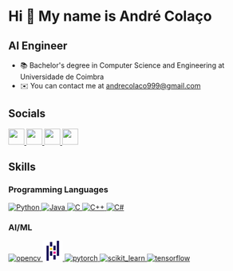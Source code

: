 Hi 👋 My name is André Colaço
====================================================================================================================================

AI Engineer
-----------

* 📚 Bachelor's degree in Computer Science and Engineering at Universidade de Coimbra
* ✉️ You can contact me at [andrecolaco999@gmail.com](mailto:andrecolaco999@gmail.com)

## Socials
<p align="left"> 
  <a href="https://discord.com/users/acolaco30" target="_blank" rel="noreferrer"> 
    <picture>
      <source media="(prefers-color-scheme: dark)" srcset="undefined" /> 
      <source media="(prefers-color-scheme: light)" srcset="https://raw.githubusercontent.com/danielcranney/readme-generator/main/public/icons/socials/discord.svg" />
      <img src="https://raw.githubusercontent.com/danielcranney/readme-generator/main/public/icons/socials/discord.svg" width="32" height="32" /> 
    </picture> 
  </a> 
  <a href="https://www.github.com/AColaco30" target="_blank" rel="noreferrer"> 
    <picture> 
      <img src="https://raw.githubusercontent.com/danielcranney/readme-generator/main/public/icons/socials/github.svg" width="32" height="32" /> 
    </picture> 
  </a> 
  <a href="http://www.instagram.com/acolaco30" target="_blank" rel="noreferrer"> 
    <picture> 
      <img src="https://raw.githubusercontent.com/danielcranney/readme-generator/main/public/icons/socials/instagram.svg" width="32" height="32" /> 
    </picture> 
  </a> 
  <a href="https://www.linkedin.com/in/andrecolaco" target="_blank" rel="noreferrer"> 
    <picture> 
      <img src="https://raw.githubusercontent.com/danielcranney/readme-generator/main/public/icons/socials/linkedin.svg" width="32" height="32" /> 
    </picture> 
  </a>
</p>

## Skills

### Programming Languages
<p align="left">
  <a href="https://www.python.org/" target="_blank" rel="noreferrer">
    <picture>
      <img src="https://raw.githubusercontent.com/danielcranney/readme-generator/main/public/icons/skills/python-colored.svg" width="36" height="36" alt="Python" />
    </picture>
  </a>
  <a href="https://www.oracle.com/java/" target="_blank" rel="noreferrer">
    <picture>
      <img src="https://raw.githubusercontent.com/danielcranney/readme-generator/main/public/icons/skills/java-colored.svg" width="36" height="36" alt="Java" />
    </picture>
  </a>
  <a href="https://docs.microsoft.com/en-us/cpp/?view=msvc-170" target="_blank" rel="noreferrer">
    <picture>
      <img src="https://raw.githubusercontent.com/danielcranney/readme-generator/main/public/icons/skills/c-colored.svg" width="36" height="36" alt="C" />
    </picture>
  </a>
  <a href="https://docs.microsoft.com/en-us/cpp/?view=msvc-170" target="_blank" rel="noreferrer">
    <picture>
    <img src="https://raw.githubusercontent.com/danielcranney/readme-generator/main/public/icons/skills/cplusplus-colored.svg" width="36" height="36" alt="C++" />
    </picture>
  </a>
  <a href="https://docs.microsoft.com/en-us/dotnet/csharp/" target="_blank" rel="noreferrer">
    <picture>
      <img src="https://raw.githubusercontent.com/danielcranney/readme-generator/main/public/icons/skills/csharp-colored.svg" width="36" height="36" alt="C#" />
    </picture>
  </a>
</p>

### AI/ML
<p align="left"> 
  <a href="https://opencv.org/" target="_blank" rel="noreferrer">
    <picture>
      <img src="https://www.vectorlogo.zone/logos/opencv/opencv-icon.svg" alt="opencv" width="40" height="40"/>
    </picture>
  </a> 
  <a href="https://pandas.pydata.org/" target="_blank" rel="noreferrer"> 
    <picture>
      <img src="https://raw.githubusercontent.com/devicons/devicon/2ae2a900d2f041da66e950e4d48052658d850630/icons/pandas/pandas-original.svg" alt="pandas" width="40" height="40"/> 
    </picture>
  </a> 
  <a href="https://pytorch.org/" target="_blank" rel="noreferrer">
    <picture>
      <img src="https://www.vectorlogo.zone/logos/pytorch/pytorch-icon.svg" alt="pytorch" width="40" height="40"/> 
    </picture>
  </a> 
  <a href="https://scikit-learn.org/" target="_blank" rel="noreferrer">
    <picture>
      <img src="https://upload.wikimedia.org/wikipedia/commons/0/05/Scikit_learn_logo_small.svg" alt="scikit_learn" width="40" height="40"/> 
    </picture>
  </a> 
  <a href="https://www.tensorflow.org" target="_blank" rel="noreferrer">
    <picture>
      <img src="https://www.vectorlogo.zone/logos/tensorflow/tensorflow-icon.svg" alt="tensorflow" width="40" height="40"/> 
    </picture>
  </a> 
</p>
